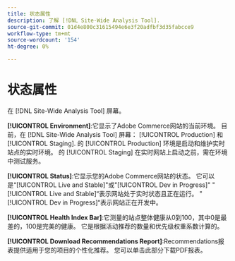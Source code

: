 ```yaml
---
title: 状态属性
description: 了解 [!DNL Site-Wide Analysis Tool].
source-git-commit: 01d4e800c31615494e6e3f20adfbf3d35fabcce9
workflow-type: tm+mt
source-wordcount: '154'
ht-degree: 0%

---
```


# 状态属性

在 [!DNL Site-Wide Analysis Tool] 屏幕。

**[!UICONTROL Environment]**:它显示了Adobe Commerce网站的当前环境。 目前，在 [!DNL Site-Wide Analysis Tool] 屏幕： [!UICONTROL Production] 和 [!UICONTROL Staging]. 的 [!UICONTROL Production] 环境是启动和维护实时站点的实时环境。 的 [!UICONTROL Staging] 在实时网站上启动之前，需在环境中测试服务。

**[!UICONTROL Status]**:它显示您的Adobe Commerce网站的状态。 它可以是“[!UICONTROL Live and Stable]&quot;或&quot;[!UICONTROL Dev in Progress]&quot; &quot;[!UICONTROL Live and Stable]“表示网站处于实时状态且正在运行。 &quot;[!UICONTROL Dev in Progress]“表示网站正在开发中。

**[!UICONTROL Health Index Bar]**:它测量的站点整体健康从0到100，其中0是最差的，100是完美的健康。 它是根据活动推荐的数量和优先级权重系数计算的。

**[!UICONTROL Download Recommendations Report]**:Recommendations报表提供适用于您的项目的个性化推荐。 您可以单击此部分下载PDF报表。
